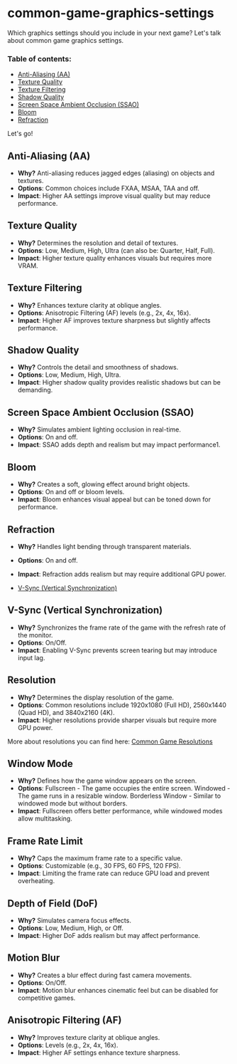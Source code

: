 # common-game-graphics-settings
Which graphics settings should you include in your next game? Let's talk about common game graphics settings.

### Table of contents:
- [Anti-Aliasing (AA)](#anti-aliasing-aa)
- [Texture Quality](#texture-quality)
- [Texture Filtering](#texture-filtering)
- [Shadow Quality](#shadow-quality)
- [Screen Space Ambient Occlusion (SSAO)](#screen-space-ambient-occlusion-ssao)
- [Bloom](#bloom)
- [Refraction](#refraction)

Let's go!

## Anti-Aliasing (AA)
- **Why?** Anti-aliasing reduces jagged edges (aliasing) on objects and textures.
- **Options**: Common choices include FXAA, MSAA, TAA and off.
- **Impact**: Higher AA settings improve visual quality but may reduce performance.



## Texture Quality
- **Why?** Determines the resolution and detail of textures.
- **Options**: Low, Medium, High, Ultra (can also be: Quarter, Half, Full).
- **Impact**: Higher texture quality enhances visuals but requires more VRAM.

## Texture Filtering
- **Why?** Enhances texture clarity at oblique angles.
- **Options**: Anisotropic Filtering (AF) levels (e.g., 2x, 4x, 16x).
- **Impact**: Higher AF improves texture sharpness but slightly affects performance.

## Shadow Quality
- **Why?** Controls the detail and smoothness of shadows.
- **Options**: Low, Medium, High, Ultra.
- **Impact**: Higher shadow quality provides realistic shadows but can be demanding.

## Screen Space Ambient Occlusion (SSAO)
- **Why?** Simulates ambient lighting occlusion in real-time.
- **Options**: On and off.
- **Impact**: SSAO adds depth and realism but may impact performance1.

## Bloom
- **Why?** Creates a soft, glowing effect around bright objects.
- **Options**: On and off or bloom levels.
- **Impact**: Bloom enhances visual appeal but can be toned down for performance.

## Refraction
- **Why?** Handles light bending through transparent materials.
- **Options**: On and off.
- **Impact**: Refraction adds realism but may require additional GPU power.

- [V-Sync (Vertical Synchronization)](#v-sync-vertical-synchronization)

## V-Sync (Vertical Synchronization)
- **Why?** Synchronizes the frame rate of the game with the refresh rate of the monitor.
- **Options**: On/Off.
- **Impact**: Enabling V-Sync prevents screen tearing but may introduce input lag.

## Resolution
- **Why?** Determines the display resolution of the game.
- **Options**: Common resolutions include 1920x1080 (Full HD), 2560x1440 (Quad HD), and 3840x2160 (4K).
- **Impact**: Higher resolutions provide sharper visuals but require more GPU power.

More about resolutions you can find here: [Common Game Resolutions](https://github.com/mativizo/common-game-resolutions)

## Window Mode
- **Why?** Defines how the game window appears on the screen.
- **Options**: Fullscreen - The game occupies the entire screen. Windowed - The game runs in a resizable window. Borderless Window - Similar to windowed mode but without borders.
- **Impact**: Fullscreen offers better performance, while windowed modes allow multitasking.

## Frame Rate Limit
- **Why?** Caps the maximum frame rate to a specific value.
- **Options**: Customizable (e.g., 30 FPS, 60 FPS, 120 FPS).
- **Impact**: Limiting the frame rate can reduce GPU load and prevent overheating.

## Depth of Field (DoF)
- **Why?** Simulates camera focus effects.
- **Options**: Low, Medium, High, or Off.
- **Impact**: Higher DoF adds realism but may affect performance.

## Motion Blur
- **Why?** Creates a blur effect during fast camera movements.
- **Options**: On/Off.
- **Impact**: Motion blur enhances cinematic feel but can be disabled for competitive games.

## Anisotropic Filtering (AF)
- **Why?** Improves texture clarity at oblique angles.
- **Options**: Levels (e.g., 2x, 4x, 16x).
- **Impact**: Higher AF settings enhance texture sharpness.

